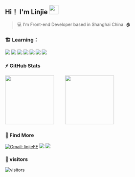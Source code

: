 ## Hi！ I'm Linjie <img src="https://user-images.githubusercontent.com/42378118/110234147-e3259600-7f4e-11eb-95be-0c4047144dea.gif" width="30">

> 💻 I'm Front-end Developer based in Shanghai China. :house:

### 🏗️ Learning：

 <code><img src="https://img.shields.io/badge/HTML5-E34F26?style=for-the-badge&logo=html5&logoColor=white"/></code>
 <code><img src="https://img.shields.io/badge/CSS3-1572B6?style=for-the-badge&logo=css3&logoColor=white"/></code>
 <code><img src="https://img.shields.io/badge/JavaScript-F7DF1E?style=for-the-badge&logo=javascript&logoColor=black"/></code>
 <code><img src="https://img.shields.io/badge/Sass-CC6699?style=for-the-badge&logo=sass&logoColor=white"/></code>
 <code><img src="https://img.shields.io/badge/typescript-%23007ACC.svg?style=for-the-badge&logo=typescript&logoColor=white"/></code>
 <code><img src="https://img.shields.io/badge/node.js-6DA55F?style=for-the-badge&logo=node.js&logoColor=white"/></code>
 <code><img src="https://img.shields.io/badge/vuejs-%2335495e.svg?style=for-the-badge&logo=vuedotjs&logoColor=%234FC08D"/></code>

### ⚡ GitHub Stats

<div>
  <img height="160" style="margin-right:12px" src="https://github-readme-stats.vercel.app/api?username=linjieFE&show_icons=true&&theme=buefy&layout=compact"/>
  <img width="16"/>
  <img height="160" src="https://github-readme-stats.vercel.app/api/top-langs/?username=linjieFE&hide=handlebars&langs_count=8&layout=compact&exclude_repo=blog,vuepress-theme-vdoing,hexo,hexo-theme-next,images"/>
</div>


### 🌱 Find More

[![Gmail: linjieFE](https://img.shields.io/badge/Gmail-linjieFE-red)](mailto:qq65510087@gmail.com)
[![](https://img.shields.io/badge/-Chat-white?style=social&logo=github&logoColor=black)](https://github.com/linjieFE/linjieFE/issues/1) ![](https://img.shields.io/github/followers/linjieFE?label=Follow&style=social)



### 👀 visitors 

![visitors](https://visitor-badge.glitch.me/badge?page_id=linjieFE)
